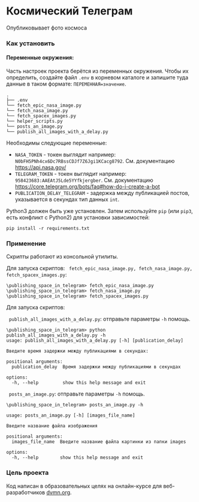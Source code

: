 # Космический Телеграм

Опубликовывает фото космоса

### Как установить

#### Переменные окружения:

Часть настроек проекта берётся из переменных окружения. Чтобы их определить, создайте файл `.env` в корневом каталоге и запишите туда данные в таком формате: `ПЕРЕМЕННАЯ=значение`.

```
.
├── .env
└── fetch_epic_nasa_image.py
└── fetch_nasa_image.py
└── fetch_spacex_images.py
└── helper_scripts.py
└── posts_an_image.py
└── publish_all_images_with_a_delay.py
```
Необходимы следующие переменные:
- `NASA_TOKEN` - токен выглядит например: `N0bFH5PNh4cx6Dc7RBssCDJf7Z6Jgi1KCacg8792`. См. документацию https://api.nasa.gov/
- `TELEGRAM_TOKEN` - токен выглядит например: `958423683:AAEAtJ5Lde5YYfkjergber`. См. документацию https://core.telegram.org/bots/faq#how-do-i-create-a-bot
- `PUBLICATION_DELAY_TELEGRAM` - задержка между публикацией постов, указывается в секундах тип данных `int`.


Python3 должен быть уже установлен. 
Затем используйте `pip` (или `pip3`, есть конфликт с Python2) для установки зависимостей:
```
pip install -r requirements.txt
```

### Применение
Скрипты работают из консольной утилиты.

Для запуска скриптов: ``` fetch_epic_nasa_image.py, fetch_nasa_image.py, fetch_spacex_images.py```:

```
\publishing_space_in_telegram> fetch_epic_nasa_image.py
\publishing_space_in_telegram> fetch_nasa_image.py
\publishing_space_in_telegram> fetch_spacex_images.py
```
Для запуска скриптов: 

``` publish_all_images_with_a_delay.py```: отправьте параметры `-h` помощь.

```
\publishing_space_in_telegram> python publish_all_images_with_a_delay.py -h
usage: publish_all_images_with_a_delay.py [-h] [publication_delay]

Введите время задержки между публикациями в секундах:

positional arguments:
  publication_delay  Время задержки между публикациями в секундах

options:
  -h, --help         show this help message and exit  
```

``` posts_an_image.py```: отправьте параметры `-h` помощь.
```
\publishing_space_in_telegram> posts_an_image.py -h

usage: posts_an_image.py [-h] [images_file_name]

Введите название файла изображения

positional arguments:
  images_file_name  Введите название файла картинки из папки images

options:
  -h, --help        show this help message and exit
```
### Цель проекта



Код написан в образовательных целях на онлайн-курсе для веб-разработчиков [dvmn.org](https://dvmn.org/).